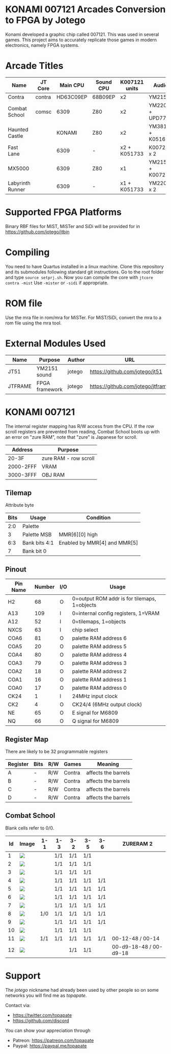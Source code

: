 # KONAMI 007121 Arcades Conversion to FPGA by Jotego

Konami developed a graphic chip called 007121. This was used in several games.
This project aims to accurately replicate those games in modern electronics,
namely FPGA systems.

# Arcade Titles

Name            | JT Core | Main CPU   | Sound CPU  | K007121 units | Audio
----------------|---------|------------|------------|---------------|-------------
Contra          | contra  | HD63C09EP  | 68B09EP    | x2            | YM2151
Combat School   | comsc   | 6309       | Z80        | x2            | YM2203 + UPD7759
Haunted Castle  |         | KONAMI     | Z80        | x2            | YM3812 + K051649
Fast Lane       |         | 6309       | -          | x2 + K051733  | K007232 x 2
MX5000          |         | 6309       | Z80        | x1            | YM2151 + K007232
Labyrinth Runner|         | 6309       | -          | x1 + K051733  | YM2203 x 2

# Supported FPGA Platforms

Binary RBF files for MiST, MiSTer and SiDi will be provided for in
https://github.com/jotego/jtbin

# Compiling

You need to have Quartus installed in a linux machine. Clone this repository and
its submodules following standard git instructions. Go to the root folder and
type `source setprj.sh`. Now you can compile the core with `jtcore contra -mist`
Use `-mister` or `-sidi` if appropriate.

# ROM file

Use the mra file in rom/mra for MiSTer. For MiST/SiDi, convert the mra to a rom
file using the mra tool.

# External Modules Used

Name          | Purpose           | Author  | URL
--------------|-------------------|---------|---------------------------------
JT51          | YM2151 sound      | jotego  | https://github.com/jotego/jt51
JTFRAME       | FPGA framework    | jotego  | https://github.com/jotego/jtframe

# KONAMI 007121

The internal register mapping has R/W access from the CPU. If the row scroll registers are prevented from reading, Combat School boots up with an error on "zure RAM", note that "zure" is Japanese for scroll.

Address    |   Purpose
-----------|------------
20-3F      | zure RAM - row scroll
2000-2FFF  | VRAM
3000-3FFF  | OBJ RAM

## Tilemap

Attribute byte

Bits   | Usage            | Condition
-------|------------------|------------------
 2:0   | Palette          |
 3     | Palette MSB      | MMR[6][0] high
 6:3   | Bank bits 4:1    | Enabled by MMR[4] and MMR[5]
 7     | Bank bit 0       |

## Pinout

Pin Name | Number | I/O | Usage
---------|--------|-----|-----------------------------------------------
  H2     |  68    |  O  | 0=output ROM addr is for tilemaps, 1=objects
  A13    | 109    |  I  | 0=internal config registers, 1=VRAM
  A12    |  52    |  I  | 0=tilemaps, 1=objects
  NXCS   |  63    |  I  | chip select
  COA6   |  81    |  O  | palette RAM address 6
  COA5   |  20    |  O  | palette RAM address 5
  COA4   |  80    |  O  | palette RAM address 4
  COA3   |  79    |  O  | palette RAM address 3
  COA2   |  18    |  O  | palette RAM address 2
  COA1   |  16    |  O  | palette RAM address 1
  COA0   |  17    |  O  | palette RAM address 0
  CK24   |   1    |  I  | 24MHz input clock
  CK2    |   4    |  O  | CK24/4 (6MHz output clock)
  NE     |  65    |  O  | E signal for M6809
  NQ     |  66    |  O  | Q signal for M6809

## Register Map

There are likely to be 32 programmable registers

Register | Bits   | R/W | Games         | Meaning
---------|--------|-----|---------------|----------------
 A       |   -    | R/W | Contra        | affects the barrels
 B       |   -    | R/W | Contra        | affects the barrels
 C       |   -    | R/W | Contra        | affects the barrels
 D       |   -    | R/W | Contra        | affects the barrels

## Combat School

Blank cells refer to 0/0.

Id |Image                                   | 1-1 | 1-3 | 3-2 | 3-5 | 3-6 | ZURERAM 2
---|----------------------------------------|-----|-----|-----|-----|-----|-----------
 1 |![](cores/comsc/ver/game/scene1/1.png)  |     | 1/1 | 1/1 | 1/1 |     |
 2 |![](cores/comsc/ver/game/scene2/2.png)  |     | 1/1 | 1/1 | 1/1 |     |
 3 |![](cores/comsc/ver/game/scene3/3.png)  |     | 1/1 | 1/1 | 1/1 |     |
 4 |![](cores/comsc/ver/game/scene4/4.png)  |     | 1/1 | 1/1 | 1/1 | 1/1 |
 5 |![](cores/comsc/ver/game/scene5/5.png)  |     | 1/1 | 1/1 | 1/1 | 1/1 |
 6 |![](cores/comsc/ver/game/scene6/6.png)  |     | 1/1 | 1/1 | 1/1 | 1/1 |
 7 |![](cores/comsc/ver/game/scene7/7.png)  |     | 1/1 | 1/1 | 1/1 | 1/1 |
 8 |![](cores/comsc/ver/game/scene8/8.png)  | 1/0 | 1/1 | 1/1 | 1/1 | 1/1 |
 9 |![](cores/comsc/ver/game/scene9/9.png)  |     | 1/1 | 1/1 | 1/1 | 1/1 |
10 |![](cores/comsc/ver/game/scene10/10.png)|     | 1/1 | 1/1 | 1/1 |     |
11 |![](cores/comsc/ver/game/scene11/11.png)| 1/1 | 1/1 | 1/1 | 1/1 | 1/1 | 00-12-48 / 00-14
12 |![](cores/comsc/ver/game/scene12/12.png)|     |     | 1/1 | 1/1 |     | 00-d9-18-48 / 00-d9-18

# Support

The *jotego* nickname had already been used by other people so on some networks
you will find me as *topapate*.

Contact via:
* https://twitter.com/topapate
* https://github.com/discord

You can show your appreciation through
* Patreon: https://patreon.com/topapate
* Paypal: https://paypal.me/topapate
